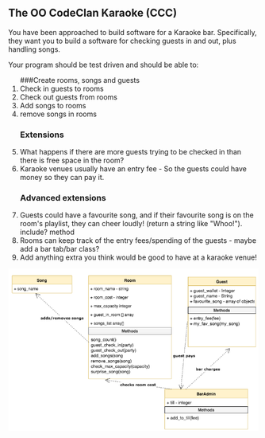 ## The OO CodeClan Karaoke (CCC)
You have been approached to build software for a Karaoke bar. Specifically, they want you to build a software for checking guests in and out, plus handling songs.

Your program should be test driven and should be able to:

<ol>
###Create rooms, songs and guests
<li>Check in guests to rooms</li>
<li>Check out guests from rooms</li>
<li>Add songs to rooms</li>
<li>remove songs in rooms</li>

### Extensions
<li>What happens if there are more guests trying to be checked in than there is free space in the room?  </li>
<li>Karaoke venues usually have an entry fee - So the guests could have money so they can pay it.</li>


### Advanced extensions
<li>Guests could have a favourite song, and if their favourite song is on the room's playlist, they can cheer loudly! (return a string like "Whoo!").  include? method</li>
<li>Rooms can keep track of the entry fees/spending of the guests - maybe add a bar tab/bar class?</li>
<li>Add anything extra you think would be good to have at a karaoke venue!</li>
</ol>

![alt text](karoke.png 'class diagram')
